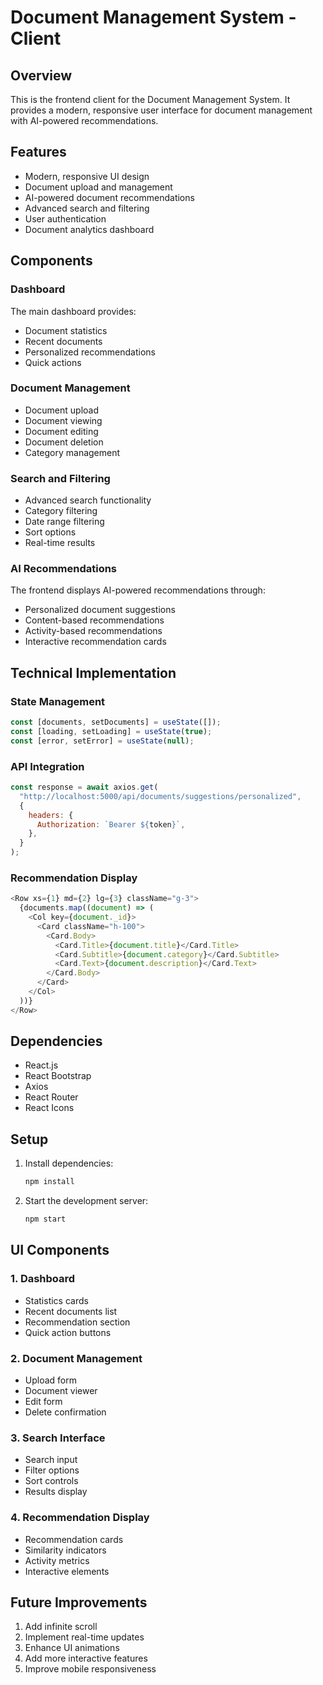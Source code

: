 # Document Management System - Client

## Overview

This is the frontend client for the Document Management System. It provides a modern, responsive user interface for document management with AI-powered recommendations.

## Features

- Modern, responsive UI design
- Document upload and management
- AI-powered document recommendations
- Advanced search and filtering
- User authentication
- Document analytics dashboard

## Components

### Dashboard

The main dashboard provides:

- Document statistics
- Recent documents
- Personalized recommendations
- Quick actions

### Document Management

- Document upload
- Document viewing
- Document editing
- Document deletion
- Category management

### Search and Filtering

- Advanced search functionality
- Category filtering
- Date range filtering
- Sort options
- Real-time results

### AI Recommendations

The frontend displays AI-powered recommendations through:

- Personalized document suggestions
- Content-based recommendations
- Activity-based recommendations
- Interactive recommendation cards

## Technical Implementation

### State Management

```javascript
const [documents, setDocuments] = useState([]);
const [loading, setLoading] = useState(true);
const [error, setError] = useState(null);
```

### API Integration

```javascript
const response = await axios.get(
  "http://localhost:5000/api/documents/suggestions/personalized",
  {
    headers: {
      Authorization: `Bearer ${token}`,
    },
  }
);
```

### Recommendation Display

```javascript
<Row xs={1} md={2} lg={3} className="g-3">
  {documents.map((document) => (
    <Col key={document._id}>
      <Card className="h-100">
        <Card.Body>
          <Card.Title>{document.title}</Card.Title>
          <Card.Subtitle>{document.category}</Card.Subtitle>
          <Card.Text>{document.description}</Card.Text>
        </Card.Body>
      </Card>
    </Col>
  ))}
</Row>
```

## Dependencies

- React.js
- React Bootstrap
- Axios
- React Router
- React Icons

## Setup

1. Install dependencies:

   ```bash
   npm install
   ```

2. Start the development server:
   ```bash
   npm start
   ```

## UI Components

### 1. Dashboard

- Statistics cards
- Recent documents list
- Recommendation section
- Quick action buttons

### 2. Document Management

- Upload form
- Document viewer
- Edit form
- Delete confirmation

### 3. Search Interface

- Search input
- Filter options
- Sort controls
- Results display

### 4. Recommendation Display

- Recommendation cards
- Similarity indicators
- Activity metrics
- Interactive elements

## Future Improvements

1. Add infinite scroll
2. Implement real-time updates
3. Enhance UI animations
4. Add more interactive features
5. Improve mobile responsiveness

